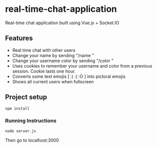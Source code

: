 # real-time-chat-application
Real-time chat application built using Vue.js + Socket.IO

## Features 
* Real time chat with other users
* Change your name by sending "/name <new username>"
* Change your username color by sending "/color <RRGGBB>"
* Uses cookies to remember your username and color from a previous session. Cookie lasts one hour.
* Converts some text emojis [ :)  :(  :O ] into pictoral emojis
* Shows all current users when fullscreen 
  
## Project setup
```
npm install
```

### Running Instructions
```
node server.js
```
Then go to localhost:3000

